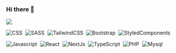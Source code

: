 ### Hi there 👋

![](https://emojipedia-us.s3.amazonaws.com/source/skype/289/rainbow_1f308.png)

![CSS](https://img.shields.io/badge/css-05122A?style=for-the-badge&logo=css3)&nbsp;
![SASS](https://img.shields.io/badge/sass-05122A?style=for-the-badge&logo=sass)&nbsp;
![TailwindCSS](https://img.shields.io/badge/tailwind--css-05122A?style=for-the-badge&logo=tailwind-css)&nbsp;
![Bootstrap](https://img.shields.io/badge/bootstrap-05122A?style=for-the-badge&logo=bootstrap)&nbsp;
![StyledComponents](https://img.shields.io/badge/styled--components-05122A?style=for-the-badge&logo=styled-components)

![Javascript](https://img.shields.io/badge/javascript-05122A?style=for-the-badge&logo=javascript)&nbsp;
![React](https://img.shields.io/badge/react-05122A?style=for-the-badge&logo=react)&nbsp;
![NextJs](https://img.shields.io/badge/next.js-05122A?style=for-the-badge&logo=next.js)&nbsp;
![TypeScript](https://img.shields.io/badge/typescript-05122A?style=for-the-badge&logo=typescript)&nbsp;
![PHP](https://img.shields.io/badge/php-05122A?style=for-the-badge&logo=php)&nbsp;
![Mysql](https://img.shields.io/badge/mysql-05122A?style=for-the-badge&logo=mysql)

